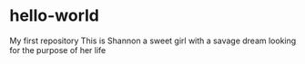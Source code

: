 # hello-world
My first repository
This is Shannon a sweet girl with a savage dream looking for the purpose of her life 
